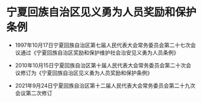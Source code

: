 # 宁夏回族自治区见义勇为人员奖励和保护条例

- 1997年10月17日宁夏回族自治区第七届人民代表大会常务委员会第二十七次会议通过《宁夏回族自治区奖励和保护维护社会治安见义勇为人员条例》

- 2010年10月15日宁夏回族自治区第十届人民代表大会常务委员会第二十次会议修订为《宁夏回族自治区见义勇为人员奖励和保护条例》

- 2021年9月24日宁夏回族自治区第十二届人民代表大会常务委员会第二十九次会议第二次修订

<!-- INFO END -->
